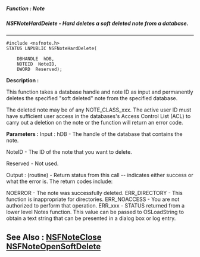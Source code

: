 ##### Function : Note
##### NSFNoteHardDelete - Hard deletes a soft deleted note from a database.
---
```
#include <nsfnote.h>
STATUS LNPUBLIC NSFNoteHardDelete(

	DBHANDLE  hDB,
	NOTEID  NoteID,
	DWORD  Reserved);
```
**Description :**

This function takes a database handle and note ID as input and permanently 
deletes the specified "soft deleted" note from the specified database. 

The deleted note may be of any NOTE_CLASS_xxx.  The active user ID must have 
sufficient user access in the databases's Access Control List (ACL) to carry 
out a deletion on the note or the function will return an error code.

**Parameters :**
Input :
hDB  -  The handle of the database that contains the note.

NoteID  -  The ID of the note that you want to delete.

Reserved  -  Not used.

Output :
(routine)  -  Return status from this call -- indicates either success or what the error is. The return codes include:

NOERROR - The note was successfully deleted.
ERR_DIRECTORY - This function is inappropriate for directories.
ERR_NOACCESS - You are not authorized to perform that operation.
ERR_xxx - STATUS returned from a lower level Notes function.  This value can be passed to OSLoadString to obtain a text string that can be presented in a dialog box or log entry.



**See Also :**
[NSFNoteClose](/domino-c-api-docs/reference/Func/NSFNoteClose)
[NSFNoteOpenSoftDelete](/domino-c-api-docs/reference/Func/NSFNoteOpenSoftDelete)
---
